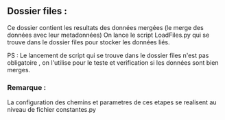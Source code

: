 
## Dossier files :

Ce dossier contient les resultats des données mergées (le merge des données avec leur metadonnées)
On lance le script  LoadFiles.py qui se trouve dans le dossier files pour stocker les données liés.

PS : Le lancement de  script qui se trouve dans le dossier files n'est pas obligatoire , on l'utilise pour le teste et verification si les données sont bien merges.

### Remarque :
La configuration des chemins et parametres de ces etapes se realisent au niveau de fichier constantes.py
